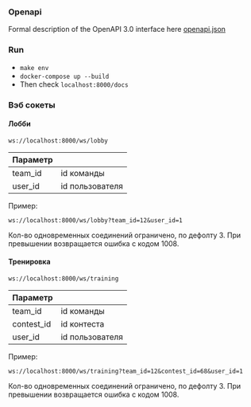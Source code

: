 ### Openapi
Formal description of the OpenAPI 3.0 interface here [openapi.json](./openapi.json)

### Run
- `make env`
- `docker-compose up --build`
- Then check `localhost:8000/docs`


### Вэб сокеты

#### Лобби

`ws://localhost:8000/ws/lobby`


| Параметр       |                |
|----------------|----------------|
| team_id        | id команды     |
| user_id        | id пользователя|

Пример:
~~~~
ws://localhost:8000/ws/lobby?team_id=12&user_id=1
~~~~

Кол-во одновременных соединений ограничено, по дефолту 3.
При превышении возвращается ошибка с кодом 1008.


#### Тренировка

`ws://localhost:8000/ws/training`


| Параметр       |                    |
|----------------|--------------------|
| team_id        | id команды         |
| contest_id     | id контеста        |
| user_id        | id пользователя    |

Пример:
~~~~
ws://localhost:8000/ws/training?team_id=12&contest_id=68&user_id=1
~~~~

Кол-во одновременных соединений ограничено, по дефолту 3.
При превышении возвращается ошибка с кодом 1008.

